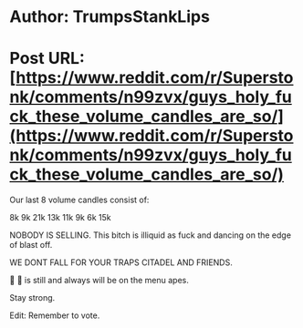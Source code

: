 # Author: TrumpsStankLips
# Post URL: [https://www.reddit.com/r/Superstonk/comments/n99zvx/guys_holy_fuck_these_volume_candles_are_so/](https://www.reddit.com/r/Superstonk/comments/n99zvx/guys_holy_fuck_these_volume_candles_are_so/)


Our last 8 volume candles consist of:

8k 
9k
21k 
13k
11k 
9k
6k
15k

NOBODY IS SELLING. This bitch is illiquid as fuck and dancing on the edge of blast off. 

WE DONT FALL FOR YOUR TRAPS CITADEL AND FRIENDS. 

💎 🙌 is still and always will be on the menu apes. 

Stay strong.

Edit: Remember to vote.